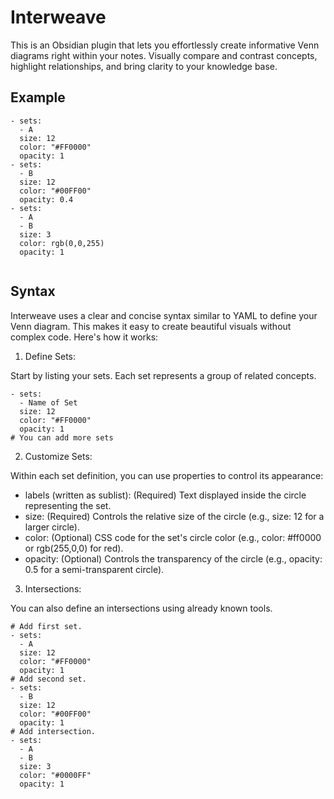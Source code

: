 # Interweave

This is an Obsidian plugin that lets you effortlessly create informative Venn diagrams right within your notes. Visually compare and contrast concepts, highlight relationships, and bring clarity to your knowledge base.

## Example

```interweave
- sets:
  - A
  size: 12
  color: "#FF0000"
  opacity: 1
- sets:
  - B
  size: 12
  color: "#00FF00"
  opacity: 0.4
- sets:
  - A
  - B
  size: 3
  color: rgb(0,0,255)
  opacity: 1
```

<img src="">

## Syntax

Interweave uses a clear and concise syntax similar to YAML to define your Venn diagram. This makes it easy to create beautiful visuals without complex code. Here's how it works:

1. Define Sets:

Start by listing your sets. Each set represents a group of related concepts.

```interweave
- sets:
  - Name of Set
  size: 12
  color: "#FF0000"
  opacity: 1
# You can add more sets
```

2. Customize Sets:

Within each set definition, you can use properties to control its appearance:

 - labels (written as sublist): (Required) Text displayed inside the circle representing the set.
 - size: (Required) Controls the relative size of the circle (e.g., size: 12 for a larger circle).
 - color: (Optional) CSS code for the set's circle color (e.g., color: #ff0000 or rgb(255,0,0) for red).
 - opacity: (Optional) Controls the transparency of the circle (e.g., opacity: 0.5 for a semi-transparent circle).

3. Intersections:

You can also define an intersections using already known tools.

```interweave
# Add first set.
- sets:
  - A
  size: 12
  color: "#FF0000"
  opacity: 1
# Add second set.
- sets:
  - B
  size: 12
  color: "#00FF00"
  opacity: 1
# Add intersection.
- sets:
  - A
  - B
  size: 3
  color: "#0000FF"
  opacity: 1
```